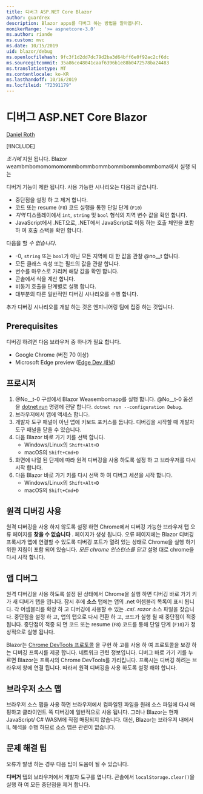 ```yaml
---
title: 디버그 ASP.NET Core Blazor
author: guardrex
description: Blazor apps를 디버그 하는 방법을 알아봅니다.
monikerRange: '>= aspnetcore-3.0'
ms.author: riande
ms.custom: mvc
ms.date: 10/15/2019
uid: blazor/debug
ms.openlocfilehash: 9fc3f1d2dd7dc79d2ba3d64bff6e0f92ac2cf6dc
ms.sourcegitcommit: 35a86ce48041caaf6396b1e88b0472578ba24483
ms.translationtype: MT
ms.contentlocale: ko-KR
ms.lasthandoff: 10/16/2019
ms.locfileid: "72391179"
---
```

# <a name="debug-aspnet-core-blazor"></a>디버그 ASP.NET Core Blazor

[Daniel Roth](https://github.com/danroth27)

[!INCLUDE[](~/includes/blazorwasm-preview-notice.md)]

*조기에* 지원 됩니다. Blazor weambmbomomomomommbommbommbommbommbommboma에서 실행 되는

디버거 기능이 제한 됩니다. 사용 가능한 시나리오는 다음과 같습니다.

* 중단점을 설정 하 고 제거 합니다.
* 코드 또는 resume (`F8`) 코드 실행을 통한 단일 단계 (`F10`)
* *지역* 디스플레이에서 `int`, `string` 및 `bool` 형식의 지역 변수 값을 확인 합니다.
* JavaScript에서 .NET으로, .NET에서 JavaScript로 이동 하는 호출 체인을 포함 하 여 호출 스택을 확인 합니다.

다음을 할 *수 없습니다*.

* -0, `string` 또는 `bool`가 아닌 모든 지역에 대 한 값을 관찰 @no__t 합니다.
* 모든 클래스 속성 또는 필드의 값을 관찰 합니다.
* 변수를 마우스로 가리켜 해당 값을 확인 합니다.
* 콘솔에서 식을 계산 합니다.
* 비동기 호출을 단계별로 실행 합니다.
* 대부분의 다른 일반적인 디버깅 시나리오를 수행 합니다.

추가 디버깅 시나리오를 개발 하는 것은 엔지니어링 팀에 집중 하는 것입니다.

## <a name="prerequisites"></a>Prerequisites

디버깅 하려면 다음 브라우저 중 하나가 필요 합니다.

* Google Chrome (버전 70 이상)
* Microsoft Edge preview ([Edge Dev 채널](https://www.microsoftedgeinsider.com))

## <a name="procedure"></a>프로시저

1. @No__t-0 구성에서 Blazor Weasembomapp를 실행 합니다. @No__t-0 옵션을 [dotnet run](/dotnet/core/tools/dotnet-run) 명령에 전달 합니다. `dotnet run --configuration Debug`.
1. 브라우저에서 앱에 액세스 합니다.
1. 개발자 도구 패널이 아닌 앱에 키보드 포커스를 둡니다. 디버깅을 시작할 때 개발자 도구 패널을 닫을 수 있습니다.
1. 다음 Blazor 바로 가기 키를 선택 합니다.
   * Windows/Linux의 `Shift+Alt+D`
   * macOS의 `Shift+Cmd+D`
1. 화면에 나열 된 단계에 따라 원격 디버깅을 사용 하도록 설정 하 고 브라우저를 다시 시작 합니다.
1. 다음 Blazor 바로 가기 키를 다시 선택 하 여 디버그 세션을 시작 합니다.
   * Windows/Linux의 `Shift+Alt+D`
   * macOS의 `Shift+Cmd+D`

## <a name="enable-remote-debugging"></a>원격 디버깅 사용

원격 디버깅을 사용 하지 않도록 설정 하면 Chrome에서 디버깅 가능한 브라우저 탭 오류 페이지를 **찾을 수 없습니다** . 페이지가 생성 됩니다. 오류 페이지에는 Blazor 디버깅 프록시가 앱에 연결할 수 있도록 디버깅 포트가 열려 있는 상태로 Chrome을 실행 하기 위한 지침이 포함 되어 있습니다. *모든 chrome 인스턴스를 닫고* 설명 대로 chrome을 다시 시작 합니다.

## <a name="debug-the-app"></a>앱 디버그

원격 디버깅을 사용 하도록 설정 된 상태에서 Chrome을 실행 하면 디버깅 바로 가기 키가 새 디버거 탭을 엽니다. 잠시 후에 **소스** 탭에는 앱의 .net 어셈블리 목록이 표시 됩니다. 각 어셈블리를 확장 하 고 디버깅에 사용할 수 있는 *.cs*/*. razor* 소스 파일을 찾습니다. 중단점을 설정 하 고, 앱의 탭으로 다시 전환 하 고, 코드가 실행 될 때 중단점이 적중 됩니다. 중단점이 적중 되 면 코드 또는 resume (`F8`) 코드를 통해 단일 단계 (`F10`)가 정상적으로 실행 됩니다.

Blazor는 [Chrome DevTools 프로토콜](https://chromedevtools.github.io/devtools-protocol/) 을 구현 하 고를 사용 하 여 프로토콜을 보강 하는 디버깅 프록시를 제공 합니다. 네트워크 관련 정보입니다. 디버그 바로 가기 키를 누르면 Blazor는 프록시의 Chrome DevTools를 가리킵니다. 프록시는 디버깅 하려는 브라우저 창에 연결 됩니다. 따라서 원격 디버깅을 사용 하도록 설정 해야 합니다.

## <a name="browser-source-maps"></a>브라우저 소스 맵

브라우저 소스 맵을 사용 하면 브라우저에서 컴파일된 파일을 원래 소스 파일에 다시 매핑하고 클라이언트 쪽 디버깅에 일반적으로 사용 됩니다. 그러나 Blazor는 현재 JavaScript/ C# WASM에 직접 매핑되지 않습니다. 대신, Blazor는 브라우저 내에서 IL 해석을 수행 하므로 소스 맵은 관련이 없습니다.

## <a name="troubleshooting-tip"></a>문제 해결 팁

오류가 발생 하는 경우 다음 팁이 도움이 될 수 있습니다.

**디버거** 탭의 브라우저에서 개발자 도구를 엽니다. 콘솔에서 `localStorage.clear()`을 실행 하 여 모든 중단점을 제거 합니다.
